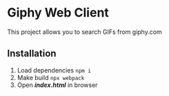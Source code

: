 # Giphy Web Client
This project allows you to search GIFs from giphy.com

## Installation
1. Load dependencies `npm i`
2. Make build `npx webpack`
3. Open ___index.html___ in browser
